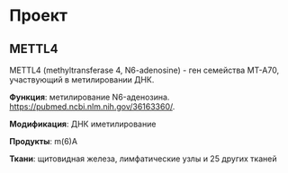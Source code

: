 # Проект

## METTL4
METTL4 (methyltransferase 4, N6-adenosine) - ген семейства MT-A70, участвующий в метилировании ДНК.

**Функция**: метилирование N6-аденозина. https://pubmed.ncbi.nlm.nih.gov/36163360/. 

**Модификация**: ДНК иметилирование

**Продукты**: m(6)A 

**Ткани**: щитовидная железа, лимфатические узлы
и 25 других тканей
